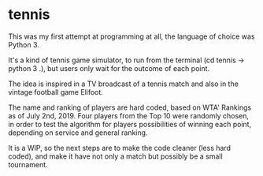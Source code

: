 # tennis

This was my first attempt at programming at all, the language of choice was Python 3.

It's a kind of tennis game simulator, to run from the terminal (cd tennis -> python 3 .), but users only wait for the outcome of each point.

The idea is inspired in a TV broadcast of a tennis match and also in the vintage football game Elifoot.

The name and ranking of players are hard coded, based on WTA' Rankings as of July 2nd, 2019. Four players from the Top 10 were randomly chosen, in order to test the algorithm for players possibilities of winning each point, depending on service and general ranking.

It is a WIP, so the next steps are to make the code cleaner (less hard coded), and make it have not only a match but possibly be a small tournament.

